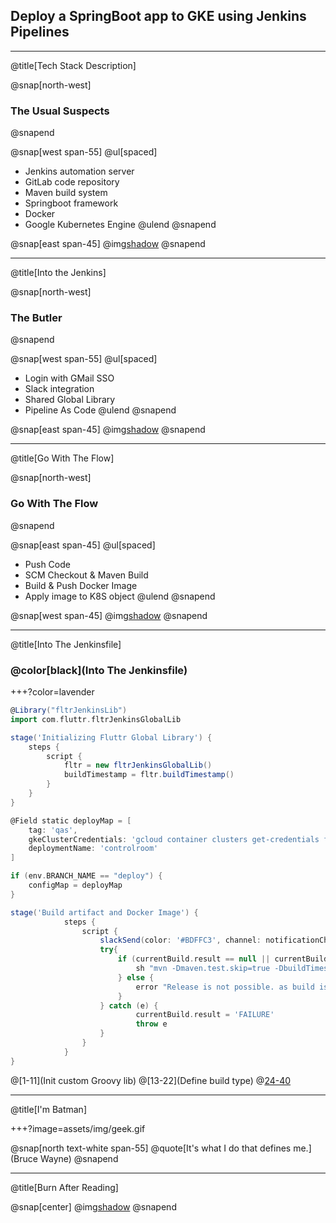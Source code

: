 ## Deploy a SpringBoot app to GKE using Jenkins Pipelines
---
@title[Tech Stack Description]

@snap[north-west]
### The Usual Suspects
@snapend

@snap[west span-55]
@ul[spaced]
- Jenkins automation server
- GitLab code repository
- Maven build system
- Springboot framework
- Docker
- Google Kubernetes Engine
@ulend
@snapend

@snap[east span-45]
@img[shadow](assets/img/tech_stack.png)
@snapend

---
@title[Into the Jenkins]

@snap[north-west]
### The Butler
@snapend

@snap[west span-55]
@ul[spaced]
- Login with GMail SSO
- Slack integration
- Shared Global Library
- Pipeline As Code
@ulend
@snapend

@snap[east span-45]
@img[shadow](assets/img/jenkinstein.png)
@snapend

---
@title[Go With The Flow]

@snap[north-west]
### Go With The Flow
@snapend

@snap[east span-45]
@ul[spaced]
- Push Code
- SCM Checkout & Maven Build
- Build & Push Docker Image
- Apply image to K8S object
@ulend
@snapend

@snap[west span-45]
@img[shadow](assets/img/overview.png)
@snapend

---
@title[Into The Jenkinsfile]

### @color[black](Into The Jenkinsfile)

+++?color=lavender 

```groovy
@Library("fltrJenkinsLib")
import com.fluttr.fltrJenkinsGlobalLib

stage('Initializing Fluttr Global Library') {
    steps {
        script {
            fltr = new fltrJenkinsGlobalLib()
            buildTimestamp = fltr.buildTimestamp()
        }
    }
}

@Field static deployMap = [
    tag: 'qas',
    gkeClusterCredentials: 'gcloud container clusters get-credentials fltr-qas-kube --zone europe-west4-a --project qa-env-225712',
    deploymentName: 'controlroom'
]

if (env.BRANCH_NAME == "deploy") {
    configMap = deployMap
}

stage('Build artifact and Docker Image') {
            steps {
                script {
                    slackSend(color: '#BDFFC3', channel: notificationChannel, message: "- Building artifact and Docker Image")
                    try{
                        if (currentBuild.result == null || currentBuild.result == 'SUCCESS') {
                            sh "mvn -Dmaven.test.skip=true -DbuildTimestamp=${buildTimestamp} -Ddockerfile-image-repository-url=${gcrURL} -Dspring.profile.active="+configMap['tag']+" -Dbizaround.env="+configMap['tag']+" clean package"
                        } else {
                            error "Release is not possible. as build is not successful"
                        }
                    } catch (e) {
                            currentBuild.result = 'FAILURE'
                            throw e
                    }
                }
            }
}
```

@[1-11](Init custom Groovy lib) 
@[13-22](Define build type) 
@[24-40](Mavenick)

---
@title[I'm Batman]

+++?image=assets/img/geek.gif

@snap[north text-white span-55]
@quote[It's what I do that defines me.](Bruce Wayne) 
@snapend

---
@title[Burn After Reading]

@snap[center]
@img[shadow](assets/img/jenkins_pipeline_ui.png)
@snapend

